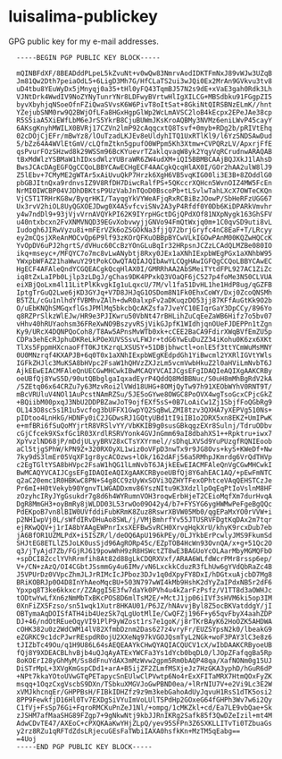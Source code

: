 luisalima-publickey
===================

GPG public key for my e-mail addresses.

      
      -----BEGIN PGP PUBLIC KEY BLOCK-----
      
      mQINBFdXF/8BEADddPLpeL5kZvuNt+v0wQw83NmrvAodIDKTFmNxJ89vWJw3UZqB
      Jm81Qw2Dth7peiaOdL5+6LigD3Mh7G/HfCLaTS2ui3wJQi0Ex2MrAn9GVkvu3tv8
      uD4tbu8YEuWyDx5jMnyqj0a35+tHl0yFQ43TqmBJ57N2s9dE+xVaE3gah0Rdk3Lh
      VJNtDrk4WwdIV9NoZYNyTunrYNr8LDFwyBVrtwHlIgXILCG+MBSdbku91FGgpZI5
      byvXbyhjqNSoeOfnFZiQwaSVvsK6W6PivT8oItSat+8GkiNtQIRSBNzELmK//hnt
      YZejubSNM0rw9Q2BWjOfLFa8HGxHgpGlWp2WcLmAVSC2loB4kEcpx2EPeJAe38cp
      R5S5iaA5XiEWfLbM6eJrS5YkrB8CjuBUWmJKsKroAQBMy3NVMz6eniLWvP45cayY
      6AKsgKnyhMWILX0BVRj17CZVn2lmP92cAqqcxtQ8Tsvf+0myb+RDg2b/pRIVtEhq
      02cDOjCjEFr/mBwYz8/lOuTzadLKJEv8eUldyhITQ1UxRTlKl9/l6YzSNDSAwDud
      5/bZz64A4WVlEtGmV/cLQfmZtkn5gpufO0WPpm5Kh3Xtmw+CVPQRzLV/ApxrjFfE
      qsPvurFOzSHzwd8k29WSSm96BcKYuevrTZaklqvaqW8yk2YqyVqRCrudnwARAQAB
      tBxMdWlzYSBMaW1hIDxsdWlzYUBraWR6ZW4udXM+iQI5BBMBCAAjBQJXkJ1lAhsD
      BwsJCAcDAgEGFQgCCQoLBBYCAwECHgECF4AACgkQcqHlAX0I/GOr2hAA2ulW8lJ9
      Z5lEbv+7CMyME2gWTAr5xAiUvuQkP7Hrzk6XgH6VB5vqKIG00li3E3B+8ZOddlG0
      pbGBJItnQxa9rdnvsIZ9V8RfDH7DiwcRalfPS+5QKccrXQHcn5WvnOIZ4MW5FcEn
      NrMI0IWCBP04VJDhDBKtsP9UzVabJnTQoD0BscoPb+tLSvlwTahLXcX7OWTeCKQn
      VjC5T1TRHrKG8w/ByqrHKI/TayqgYkVYWeAFjqRxRCBiBzJOowP/SbHeRFzUGG67
      Ux3rvV2hiOL8UyQGXOEJDwg0X4A5vfcviSNv2A3yP4Rfdf0Y0Db6KiDPARkVmvhr
      y4w7ndDl9+93jVjvVrnAVQYkPI62K9IYrpHGctDGjQPdXOf81NXpNygk163GhSFV
      u40ntxbcxn2FvXNMVNQD39EGvXobvwyjjGNVo94FmQtWxjq0m+1C0qvSD9uti8vL
      Iudogh6JIRwVyzu8i+mFErVZk6oZSGOkNa3fjjQ72brjGryfc4nC8EaF+T/LRcyy
      ey2mCQsjXReAnMOCvQp6P9lf93zKOrQFKuOBBpBYCwVLkIGOwPAnM00KQZwHQCcK
      YvOpDV6uPJ2hgrtS/dVHuc60CcBzYOnGLuBqIr32HRpsnJCZzLCAdQLMZBe080IO
      ikq+mseyc+/MFQYC7o7mc8vLwANybtj8Rxy0JEx1aXNhIExpbWEgPGx1aXNhbW95
      YWxpbWFAZ21haWwuY29tPokCOwQTAQIAJQIbAwYLCQgHAwIGFQgCCQoLBBYCAwEC
      HgECF4AFAleQndYCGQEACgkQcqHlAX0I/GMRRhAA2AbSMeiTYtdFPL927AC1ZiZc
      iq8tZxLaIPb0Ljlp3zLDgJ/gChas9DK4PPxkQ3VOaQF6jC527p4foMe3N50CLVUA
      eiXBjQoLxm4l11LitPlKkvgkIg1uLqxcU/7M/vl1fa51DvHL1he1HdP8ug/qGZFB
      IptgTrGuQ2Lwe6jKD3GYJq+V7D8JHJqG1OSDom8N1Fk0EhxCoWY/Dxj0ZcoQNSMh
      B5TZL/cGu1nlhdYfVBMhvZAlh+dwR0alxpFv2aDKuqzDO53jj87KFfAuGtKk9O2b
      O/uEbKNQhSMGqxflGsJPMlMq5bkcbQcAKZsfa7JveYC10EIqrGaY3DpCCy/896Yo
      q8RZPrSlkzWlEJw/HR9e3PJIKwru50VbNt47rBHLihZuCqEeZaWB6Hifz7o5bv07
      vHhv40hRUYaohsm36FReXwNO9BszyvRSjVikGJpfK1WIdhjqnOUeFJDEPPn1tZgn
      Ky9/URcX4DQNPQoCoh8/T8Aw5APnsMvWTb0xk+cCEE2BaCA9FdirXWqBVfEmZU5p
      CDPa3ehEcRJphuDKReLkPOeXUVSSsvLFWJr+tdG6YwEuDuZZ34iKohu0K6zx6XKt
      TlXs5FppmHXcnaoFfT0KJtKzrqLXSUSY+51DBjbhwctl+onlE5f3ttYCmWuMsMNY
      0U0MNzrqf4KXAPJB+6q0T0x1aXNhIExpbWEgKEdpdGh1YiBwcml2YXRlIGVtYWls
      IGFkZHJlc3MuKSA8bHVpc2FsaW1hQHVzZXJzLm5vcmVwbHkuZ2l0aHViLmNvbT6J
      AjkEEwEIACMFAleQnUECGwMHCwkIBwMCAQYVCAIJCgsEFgIDAQIeAQIXgAAKCRBy
      oeUBfQj8YwS5D/90utQBbglgaIqxadEyrP4QddQ8MdBBNuc/S0uH8mMhBgRdV2kA
      /5ZEtq06x64CRZu7y63MzvRoi2lVWd18UHG+8OMjQyTw97h91XEObWYhV0RNT9T/
      mBcVRUluV4NOl1AuPcstNAmRZSu/5JE5oGYwe8OWGC8PoOVX4wgTsoGcxCPjcGkZ
      +BQiibM00pxqJ3NbU2DDPBZawJoT9ojfEXf5sS+0B7LoAiCw1Zj1SbjfFoQGbRg9
      OL143O8sc5s1R1u5vcfog3bUFFX1GwpYQ2SqBwLZMI8tzv3QXHA7yXEPVg510Ns+
      pIDtoo4LnHkG/HDNFy0iC2JGDwsRJ1GQtyUBd1tI9iIB1o2DRX5xn8EKZ+UmIPwK
      e+mfBRi6fSuQoMYjrtR8VRSlvYY/VbKKIB9g0susGBkqgzEXr8Sulnj/TdruODbv
      cGjCfcek9XSxfGc1R03XrdlRSRVYonk4GVJnGmm69aI8dbahXS1++Rpktru+iwx7
      XpYvzlND68jP/mDdjULyyBRV28xCTsYXYrmel//sDhqLXVSd9YuPUzgfRQNIEoob
      aCl5tjgSPhW/kPN9Z+320RXOyXL1wiz0oVFpD3nwTx9r9JG8Ovs+kyS+KWeDf+Nw
      7ky9dS3lmEr05VqXF1gr8ycACOzws+lOk/162dAFj56a5RMhpJKmrdg6VrQdTHVp
      c2EgTGltYSA8bHVpc2FsaW1hQG1lLmNvbT6JAjkEEwEIACMFAleQnVgCGwMHCwkI
      BwMCAQYVCAIJCgsEFgIDAQIeAQIXgAAKCRByoeUBfQj8Y6ahEAC1AQ/+pEwFmNTC
      q2aC20emc1R0HBKwC8PN+S4g8CC9zUyWxSOVi3QZHYTFexOPhtceVAqQEHSTCzJe
      Pr6mI+H0tVekyb90YgnvTLWGADDxmv86YszNItu9K3XdzllpOqEqPtIoVslnM8HF
      zOzyhcIRyJYgGsukdr7g8d6h4WYRumnVOH3roqwErbHjeT2CEioMqfXm7durHvqA
      DgR8MmGH3+oyBmRy8jWLDD03L53rwOo09O42y4/b7+FYSYG6ygHWMwPeFgeBgQQc
      PdEKpoB7vn8lBIW0UVfddiFubKRmK8Zuz8RswrXBVW05Mb0/qgEPaMxYO0rVVW+i
      p2NHIwpVj0L/sWfdIRvDHuAo8SWL/j/VMjBmhrfYv55JTUSRVFDgtKqDAx2m7tqr
      ejRKwQQV+j1rIA8bYAAgEWPnrIxsXEFBwSvRCH0XrvgHqkXrU/khyK9rcxDub7eb
      jA6BfOR1UZMLPdX+i5ISZR/l/deOQ6ApU196kPEy/0LJYkbErPcwlyJMS9FkumSd
      SHJtEG8ETLlZ5JoLK0usSjd96AgRORp45c/EZpTOB4HcWn93OvnQA/x+g+51Qc2O
      q3/jTyAjd7Zb/FGjRJ619powWhH9zR8HSWctZT8wE3BAGUoYcOLAarMbyMGMQFbO
      +spDCI8ZcclYVhRrmfih8At82d88gLkCDQRXVxf/ARAA6WLfdWcrPMr8rssp6ep/
      V+/CN+zAzQ/OI4CGbtJSsmmGy4u6IMv/vN6LxckkCduzR3fLhUw6gYVdQbRaZc4B
      J5VPUrDz0VVpcZhmJLJrRIMcIcJPboz3DJv1q0dXpyFY8DxI/hDGtxuAjcbD7Mg8
      BRiKOBRJp0O4D8InYhAeoMqcBU+503N797wWI4kMb9HshK2dYyZaIPdxNB5r2dF6
      Ypxpq8T3ke6kkxcr/ZZAggI5E3fw7daYk0PVh4u4kZarFzPsfz/V1TT8d3aOWHJc
      tODtwYwLfXn6zNmMbTxBKcPOS8D6mlTsM2E/+MctJ1jp06iIVf3sHVM6ki5op3IM
      0XnFiZX5Fzso/sn51wqk1Xutr8HKAU01/P6JZ/hNAvvjByl8Z5ocBKVatddgY/jI
      OBTymaAqDOISfATH4ib4UezSk7qLgUotMlIe/CwQFZj196F+y65qvFbyX4aahZDP
      DJ+46/ndOtREueOqyVI91PlP9yWZost1rs7e1goK/j8rTKrBAyK62HoOZK5AHDWA
      cOHK382u0z2WdCWM14lV82XfmbDznm2Das627z4vryFr/EUZSYpsN2k0/lbeakG9
      eZGRKC9c1dcPJwrREspdR0ojU2XXeNq97kVGOJQsmTyL2NGk+woF3PAY3lC3e8z6
      tJIZbTc49Ou/q1H9U86L64sAEQEAAYkCHwQYAQIACQUCV1cX/wIbDAAKCRByoeUB
      fQj8Y9XDEACBLhvBjb4uQJqAyATExYWCFa3Ys1dYcb0bqDL0/lJOpZFafqgBa5Rp
      8oKOErI28yGhMyM/Ss8dFnuYdAX3mMzWvw2gpm5Rm0bAQP48qa/XafNONm0g15UJ
      DiSTrMpL+3XVgKmGspCDd1+arA+B5ijZF2ZLmfMSXjeJz7HzGKA3yphD/hGuR6dP
      +NPt7kkaYOtoUVwGTqPETapycSnEUlwClPVwtp6No4rExXFITaMRX7HtmQOxFyZK
      msqq+1OqzCxgVscbS9DXn/TSbkuXMGVJoGwPBND0ea/+lRrNIU7V+e2Vi9Lc3E2W
      xVMJkhcnqEr/GHPPBsH/FIBkIDHZfz9z9m3kebGahoAdUyJqvuH1RsS1dTK5osi2
      8PP9FewkfjD16Hl0Tv7EXDgSiVYuImVoLUlTSPdHp2GOxeG64fGHPh3Wv7w6i2Qy
      C1fVj+FsSp76Gi+FqroRMCKuPnZeJ1Nl/+ompg/1cMKZkl+cd/Ea7LE9vbQae+Sk
      zJSHM7afMaaSHG89FZgp7+9gNkwNtj9kbJJRnIKRg2Safk85f3QwDZeIzil+mt4M
      AdwCDvTE47/AXEoC+cPXQKAaKwYHjZLpQ/yev95SFPn3Z6SXKLLITvTi0TZbuaGs
      y2rz8RZu1qRFTdZdsLRjecuGEsFaTWbiIAXA0hsfkKn+MzTM5qEabg==
      =4Uoj
      -----END PGP PUBLIC KEY BLOCK-----
